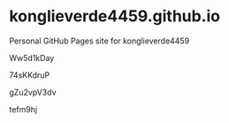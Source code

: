 # konglieverde4459.github.io
Personal GitHub Pages site for konglieverde4459
























Ww5d1kDay




74sKKdruP


gZu2vpV3dv

tefm9hj
